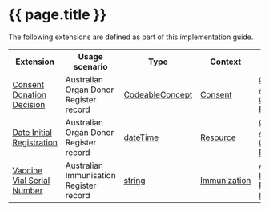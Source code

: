 # {{ page.title }}
The following extensions are defined as part of this implementation guide.

<table class="list" width="100%">
    <tr>
        <th>Extension</th>
        <th>Usage scenario</th>
        <th>Type</th>
        <th>Context</th>
        <th>Profile context</th>
    </tr>
    <tr>
        <td><a href="StructureDefinition-extension-donationdecision.html">Consent Donation Decision</a></td>
        <td>Australian Organ Donor Register record</td>
        <td><a href="http://hl7.org/fhir/STU3/datatypes.html#CodeableConcept">CodeableConcept</a></td>
        <td><a href="http://hl7.org/fhir/STU3/Consent.html">Consent</a></td>
        <td><a href="StructureDefinition-consent-aodr.html">Consent Australian Organ Donor Register</a></td>
    </tr>
    <tr>
        <td><a href="StructureDefinition-extension-dateinitialregistration.html">Date Initial Registration</a></td>
        <td>Australian Organ Donor Register record</td>
        <td><a href="http://hl7.org/fhir/STU3/datatypes.html#dateTime">dateTime</a></td>
        <td><a href="http://hl7.org/fhir/STU3/Resource.html">Resource</a></td>
        <td><a href="StructureDefinition-consent-aodr.html">Consent Australian Organ Donor Register</a></td>
    </tr>
    <tr>
        <td><a href="StructureDefinition-vaccine-serial-number-1.html">Vaccine Vial Serial Number</a></td>
        <td>Australian Immunisation Register record</td>
        <td><a href="http://hl7.org/fhir/STU3/datatypes.html#string">string</a></td>
        <td><a href="http://hl7.org/fhir/STU3/immunization-definitions.html#Immunization">Immunization</a></td>
        <td><a href="StructureDefinition-immunization-air.html">Australian Immunisation Register Immunisation</a></td>
    </tr>
</table>